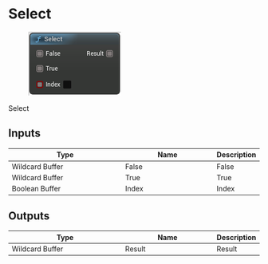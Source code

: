 # Select

<div align="left" data-full-width="false">

<figure><img src="Select.png" alt=""><figcaption></figcaption></figure>

</div>

Select

## Inputs

<table>
<thead><tr><th width="250">Type</th><th width="200">Name</th><th>Description</th></tr></thead>
<tbody>
<tr><td>Wildcard Buffer</td><td>False</td><td>False</td></tr>
<tr><td>Wildcard Buffer</td><td>True</td><td>True</td></tr>
<tr><td>Boolean Buffer</td><td>Index</td><td>Index</td></tr>
</tbody>
</table>

## Outputs

<table>
<thead><tr><th width="250">Type</th><th width="200">Name</th><th>Description</th></tr></thead>
<tbody>
<tr><td>Wildcard Buffer</td><td>Result</td><td>Result</td></tr>
</tbody>
</table>